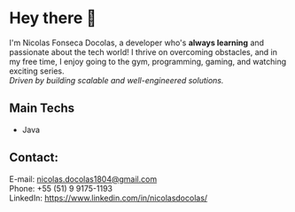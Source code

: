 # Hey there 👋
I'm Nicolas Fonseca Docolas, a developer who's **always learning** and passionate about the tech world!
I thrive on overcoming obstacles, and in my free time, I enjoy going to the gym, programming, gaming, and watching exciting series. 
<br>*Driven by building scalable and well-engineered solutions.*

## Main Techs
- Java

## Contact: 
E-mail: nicolas.docolas1804@gmail.com<br>
Phone: +55 (51) 9 9175-1193<br>
LinkedIn: https://www.linkedin.com/in/nicolasdocolas/
